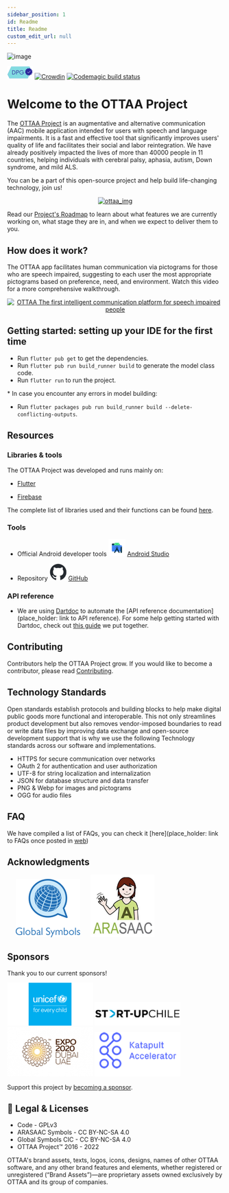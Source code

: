 ```yaml
---
sidebar_position: 1
id: Readme
title: Readme
custom_edit_url: null
---
```

![image](https://ottaaproject.com/img/ottaa-project.svg)

 [![Digital public good](/img/dpg-badge.png)](https://digitalpublicgoods.net/registry/) 
[![Crowdin](https://badges.crowdin.net/ottaa-project/localized.svg)](https://crowdin.com/project/ottaa-project) 
[![Codemagic build status](https://api.codemagic.io/apps/633ae2406e6d53fd76823f7f/633ae2406e6d53fd76823f7e/status_badge.svg)](https://codemagic.io/apps/633ae2406e6d53fd76823f7f/633ae2406e6d53fd76823f7e/latest_build)

# Welcome to the OTTAA Project #

The [OTTAA Project](https://www.ottaaproject.com/) is an augmentative and alternative communication (AAC) mobile application intended for users with speech and language impairments. It is a fast and effective tool that significantly improves users' quality of life and facilitates their social and labor reintegration. We have already positively impacted the lives of more than 40000 people in 11 countries, helping individuals with cerebral palsy, aphasia, autism, Down syndrome, and mild ALS.

You can be a part of this open-source project and help build life-changing technology, join us!

<p align="center">
<a href="https://www.youtube.com/watch?v=zAL7yWxc-gU"><img src="/img/ottaa_project/usar_ottaa_2.gif" alt="ottaa_img" width="500"/></a>
</p>

Read our [Project's Roadmap](https://github.com/orgs/OTTAA-Project/projects/4/views/1) to learn about what features we are currently working on, what stage they are in, and when we expect to deliver them to you. 

## How does it work?

The OTTAA app facilitates human communication via pictograms for those who are speech impaired, suggesting to each user the most appropriate pictograms based on preference, need, and environment. Watch this video for a more comprehensive walkthrough. 

<p align="center">
<a href="https://www.youtube.com/watch?v=nQZRzBOWD-c"><img src="https://img.youtube.com/vi/nQZRzBOWD-c/0.jpg" alt="OTTAA The first intelligent communication platform for speech impaired people" width="480" height="360"/></a>
</p>

## Getting started: setting up your IDE for the first time

* Run `flutter pub get` to get the dependencies.
* Run `flutter pub run build_runner build` to generate the model class code.
* Run `flutter run` to run the project.

\* In case you encounter any errors in model building:

* Run `flutter packages pub run build_runner build --delete-conflicting-outputs`.


## Resources

### Libraries & tools


The OTTAA Project was developed and runs mainly on:

* [Flutter](https://flutter.dev/) 

* [Firebase](https://firebase.google.com/) 


The complete list of libraries used and their functions can be found [here](./Documentation/libraries).


### Tools

* Official Android developer tools
   <img src="/img/tools_libraries/android_studio" alt="android_dev" width="40" height="40"/> <a href = "https://developer.android.com/studio">Android Studio</a>

* Repository
  <img src="/img/tools_libraries/github-mark.png" alt="bit_bucket" width="40" height="40"/>
  <a href="https://github.com">GitHub</a>




### API reference

 * We are using [Dartdoc](https://pub.dev/packages/dartdoc) to automate the [API reference documentation] (place_holder: link to API reference). For some help getting started with Dartdoc, check out [this guide](./Documentation/dartdoc) we put together.  

## Contributing

Contributors help the OTTAA Project grow. If you would like to become a contributor, please read [Contributing](Contributing).

## Technology Standards

Open standards establish protocols and building blocks to help make digital public goods more functional and interoperable. This not only streamlines product development but also removes vendor-imposed boundaries to read or write data files by improving data exchange and open-source development support that is why we use the following Technology standards across our software and implementations.

* HTTPS for secure communication over networks
* OAuth 2 for authentication and user authorization
* UTF-8 for string localization and internalization
* JSON for database structure and data transfer
* PNG & Webp for images and pictograms
* OGG for audio files

## FAQ

We have compiled a list of FAQs, you can check it [here](place_holder: link to FAQs once posted in [web](https://ottaa-project.github.io/docs/welcome))

## Acknowledgments


<p float="left">
 <a href="https://globalsymbols.com/"><img src="/img/global_symbols.png" width="150" hspace="20"/></a>
 <a href="http://arasaac.org/"><img src="/img/tools_libraries/ARASAAC_titulo.png" width="150"/></a>
</p>

## Sponsors

Thank you to our current sponsors!

<p float="left">
 <a href="https://www.unicef.org/"><img src="/img/sponsors/UNICEF_logo_2016.png" width="200"/></a>
 <a href="https://startupchile.org/en/"><img src="/img/sponsors/startup_chile.jpg" width="200"/></a>
 <a href="https://www.expo2020dubai.com/en"><img src="/img/sponsors/EXPO_2020_Dubai_logo.png" width="200" width="200"/></a>
 <a href="https://katapult.vc/startups/accelerators/"><img src="/img/sponsors/katapult_accelerator.png" width="200"/></a>

</p>

Support this project by [becoming a sponsor](https://www.ottaaproject.com/support-ottaa-project.php).

## :memo: Legal & Licenses

* Code - GPLv3
* ARASAAC Symbols - CC BY-NC-SA 4.0
* Global Symbols CIC - CC BY-NC-SA 4.0
* OTTAA Project™ 2016 - 2022

OTTAA's brand assets, texts, logos, icons, designs, names of other OTTAA software, and any other brand features and elements, whether registered or unregistered (“Brand Assets”)—are proprietary assets owned exclusively by OTTAA and its group of companies.




